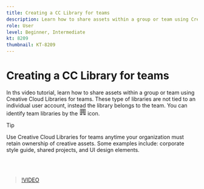 ```yaml
---
title: Creating a CC Library for teams
description: Learn how to share assets within a group or team using Creative Cloud Libraries for teams
role: User
level: Beginner, Intermediate
kt: 8209
thumbnail: KT-8209
---
```


# Creating a CC Library for teams

 In ths video tutorial, learn how to share assets within a group or team using Creative Cloud Libraries for teams. These type of libraries are not tied to an individual user account, instead the library belongs to the team. You can identify team libraries by the ![building image](assets/Smock_Building_18_N.png) icon. 

 >[!TIP]
 >
 >Use Creative Cloud Libraries for teams anytime your organization must retain ownership of creative assets. Some examples include: corporate style guide, shared projects, and UI design elements.
 
 <br>&nbsp;

>[!VIDEO](https://video.tv.adobe.com/v/335325?hidetitle=true)
